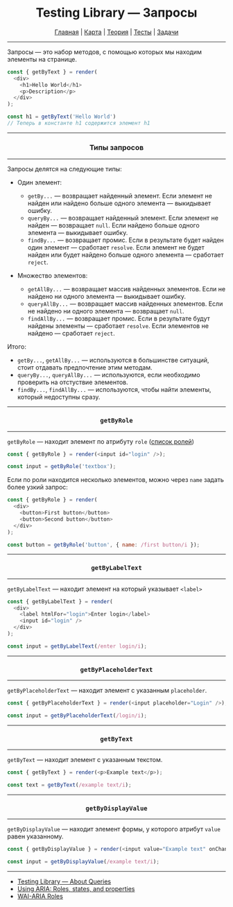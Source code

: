 <div align="center">

# Testing Library — Запросы

[Главная](https://github.com/dollaween/junior-roadmap/)
|
[Карта](/roadmap/README.md)
|
[Теория](/theory/README.md)
|
[Тесты](/tests/README.md)
|
[Задачи](/tasks/README.md)

</div>

---

Запросы — это набор методов, с помощью которых мы находим элементы на странице.

```js
const { getByText } = render(
  <div>
    <h1>Hello World</h1>
    <p>Description</p>
  </div>
);

const h1 = getByText('Hello World')
// Теперь в константе h1 содержится элемент h1
```

---

<div align="center">

### Типы запросов

</div>

---

Запросы делятся на следующие типы:
- Один элемент:
  - `getBy...` — возвращает найденный элемент. Если элемент не найден или найдено больше одного элемента — выкидывает ошибку.
  - `queryBy...` — возвращает найденный элемент. Если элемент не найден — возвращает `null`. Если найдено больше одного элемента — выкидывает ошибку.
  - `findBy...` — возвращает промис. Если в результате будет найден один элемент — сработает `resolve`. Если элемент не будет найден или будет найдено больше одного элемента — сработает `reject`.

- Множество элементов:
  - `getAllBy...` — возвращает массив найденных элементов. Если не найдено ни одного элемента — выкидывает ошибку.
  - `queryAllBy...` — возвращает массив найденных элементов. Если не найдено ни одного элемента — возвращает `null`.
  - `findAllBy...` — возвращает промис. Если в результате будут найдены элементы — сработает `resolve`. Если элементов не найдено — сработает `reject`.

Итого:
- `getBy...`, `getAllBy...` — используются в большинстве ситуаций, стоит отдавать предпочтение этим методам.
- `queryBy...`, `queryAllBy...` — используются, если необходимо проверить на отстуствие элементов.
- `findBy...`, `findAllBy...` — используются, чтобы найти элементы, который недоступны сразу.

---

<div align="center">

### `getByRole`

</div>

---

`getByRole` — находит элемент по атрибуту `role` ([список ролей](https://developer.mozilla.org/en-US/docs/Web/Accessibility/ARIA/ARIA_Techniques#roles))

```js
const { getByRole } = render(<input id="login" />);

const input = getByRole('textbox');
```

Если по роли находится несколько элементов, можно через `name` задать более узкий запрос:

```js
const { getByRole } = render(
  <div>
    <button>First button</button>
    <button>Second button</button>
  </div>
);

const button = getByRole('button', { name: /first button/i });
```

---

<div align="center">

### `getByLabelText`

</div>

---

`getByLabelText` — находит элемент на который указывает `<label>`

```js
const { getByLabelText } = render(
  <div>
    <label htmlFor="login">Enter login</label>
    <input id="login" />
  </div>
);

const input = getByLabelText(/enter login/i);
```

---

<div align="center">

### `getByPlaceholderText`

</div>

---

`getByPlaceholderText` — находит элемент с указанным `placeholder`.

```js
const { getByPlaceholderText } = render(<input placeholder="Login" />);

const input = getByPlaceholderText(/login/i);
```

---

<div align="center">

### `getByText`

</div>

---

`getByText` — находит элемент с указанным текстом.

```js
const { getByText } = render(<p>Example text</p>);

const text = getByText(/example text/i);
```

---

<div align="center">

### `getByDisplayValue`

</div>

---

`getByDisplayValue` — находит элемент формы, у которого атрибут `value` равен указанному.

```js
const { getByDisplayValue } = render(<input value="Example text" onChange={() => {}} />);

const input = getByDisplayValue(/example text/i);
```

---

- [Testing Library — About Queries](https://testing-library.com/docs/queries/about)
- [Using ARIA: Roles, states, and properties](https://developer.mozilla.org/en-US/docs/Web/Accessibility/ARIA/ARIA_Techniques#roles)
- [WAI-ARIA Roles](https://developer.mozilla.org/en-US/docs/Web/Accessibility/ARIA/Roles)
